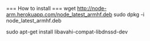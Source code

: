 === How to install ===
wget http://node-arm.herokuapp.com/node_latest_armhf.deb
sudo dpkg -i node_latest_armhf.deb


sudo apt-get install libavahi-compat-libdnssd-dev
